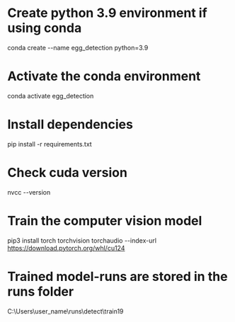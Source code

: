 # Create python 3.9 environment if using conda

conda create --name egg_detection python=3.9

# Activate the conda environment

conda activate egg_detection

# Install dependencies

pip install -r requirements.txt

# Check cuda version

nvcc --version

# Train the computer vision model

pip3 install torch torchvision torchaudio --index-url https://download.pytorch.org/whl/cu124

# Trained model-runs are stored in the runs folder

C:\Users\user_name\runs\detect\train19
